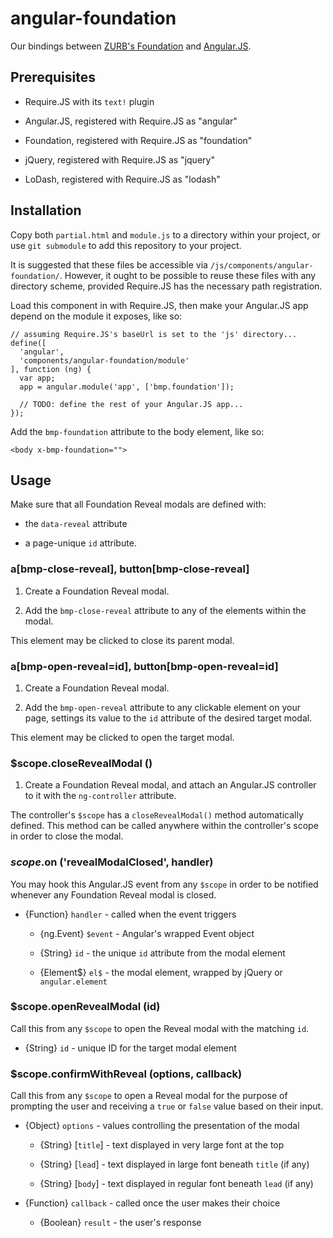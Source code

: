 # angular-foundation

Our bindings between [ZURB's Foundation](foundation.zurb.com) and [Angular.JS](angularjs.org).

## Prerequisites

- Require.JS with its `text!` plugin

- Angular.JS, registered with Require.JS as "angular"

- Foundation, registered with Require.JS as "foundation"

- jQuery, registered with Require.JS as "jquery"

- LoDash, registered with Require.JS as "lodash"


## Installation

Copy both `partial.html` and `module.js` to a directory within your project, or use `git submodule` to add this repository to your project.

It is suggested that these files be accessible via `/js/components/angular-foundation/`. However, it ought to be possible to reuse these files with any directory scheme, provided Require.JS has the necessary path registration.

Load this component in with Require.JS, then make your Angular.JS app depend on the module it exposes, like so:

```
// assuming Require.JS's baseUrl is set to the 'js' directory...
define([
  'angular',
  'components/angular-foundation/module'
], function (ng) {
  var app;
  app = angular.module('app', ['bmp.foundation']);

  // TODO: define the rest of your Angular.JS app...  
});
```

Add the `bmp-foundation` attribute to the body element, like so:

```
<body x-bmp-foundation="">
```

## Usage

Make sure that all Foundation Reveal modals are defined with:

- the `data-reveal` attribute

- a page-unique `id` attribute.


### a[bmp-close-reveal], button[bmp-close-reveal]

1. Create a Foundation Reveal modal.

2. Add the `bmp-close-reveal` attribute to any of the elements within the modal.

This element may be clicked to close its parent modal.

### a[bmp-open-reveal=id], button[bmp-open-reveal=id]

1. Create a Foundation Reveal modal. 

2. Add the `bmp-open-reveal` attribute to any clickable element on your page, settings its value to the `id` attribute of the desired target modal.

This element may be clicked to open the target modal.

### $scope.closeRevealModal ()

1. Create a Foundation Reveal modal, and attach an Angular.JS controller to it with the `ng-controller` attribute.

The controller's `$scope` has a `closeRevealModal()` method automatically defined. This method can be called anywhere within the controller's scope in order to close the modal.

### $scope.$on ('revealModalClosed', handler)

You may hook this Angular.JS event from any `$scope` in order to be notified whenever any Foundation Reveal modal is closed.

- {Function} `handler` - called when the event triggers

    - {ng.Event} `$event` - Angular's wrapped Event object
    
    - {String} `id` - the unique `id` attribute from the modal element
    
    - {Element$} `el$` - the modal element, wrapped by jQuery or `angular.element`

### $scope.openRevealModal (id)

Call this from any `$scope` to open the Reveal modal with the matching `id`.

- {String} `id` - unique ID for the target modal element

### $scope.confirmWithReveal (options, callback)

Call this from any `$scope` to open a Reveal modal for the purpose of prompting the user and receiving a `true` or `false` value based on their input.

- {Object} `options` - values controlling the presentation of the modal

    - {String} [`title`] - text displayed in very large font at the top
    
    - {String} [`lead`] - text displayed in large font beneath `title` (if any)
    
    - {String} [`body`] - text displayed in regular font beneath `lead` (if any)

- {Function} `callback` - called once the user makes their choice

    - {Boolean} `result` - the user's response